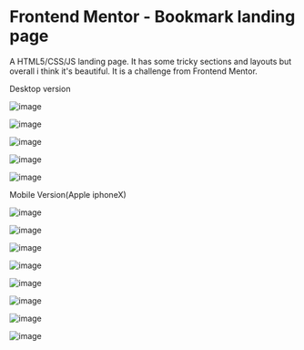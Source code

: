 # Frontend Mentor - Bookmark landing page

A HTML5/CSS/JS landing page. It has some tricky sections and layouts but overall i think it's beautiful. It is a challenge from Frontend Mentor.

Desktop version

![image](https://user-images.githubusercontent.com/15713570/150177004-81e9b06b-b9ad-48db-8470-4cd2487e0234.png)

![image](https://user-images.githubusercontent.com/15713570/150177064-ee6acf77-0fb3-4679-a896-33ee91598c48.png)

![image](https://user-images.githubusercontent.com/15713570/150177089-e102ceb4-5341-4187-9850-ffe8d5d33b75.png)

![image](https://user-images.githubusercontent.com/15713570/150177123-ee621764-a91f-40d4-9d90-c6ed65855286.png)

![image](https://user-images.githubusercontent.com/15713570/150177199-7cbf381c-9543-4a2c-8981-63e90a33d8e4.png)

Mobile Version(Apple iphoneX) 

![image](https://user-images.githubusercontent.com/15713570/150177257-a4c1dd1d-5b5b-4603-ac5b-17bfb7d8daae.png)

![image](https://user-images.githubusercontent.com/15713570/150177285-54994301-6a5d-48a0-813c-fb8acc671cd9.png)

![image](https://user-images.githubusercontent.com/15713570/150177427-0b15585f-1168-4e42-b991-86ba37d5dd88.png)

![image](https://user-images.githubusercontent.com/15713570/150177459-a6d74a7c-3499-47b7-bf4b-38f410e8326c.png)

![image](https://user-images.githubusercontent.com/15713570/150177497-1db106ff-61c7-4aa0-b8d4-f8e89724c7fe.png)

![image](https://user-images.githubusercontent.com/15713570/150177532-8e71c3e4-73f7-46ab-a15c-e77c219de8b0.png)

![image](https://user-images.githubusercontent.com/15713570/150177559-564500c2-cb33-4ca1-a10b-384c02af4b9a.png)

![image](https://user-images.githubusercontent.com/15713570/150177636-a6f88ebb-2a92-4e5b-b671-785c7be32c7c.png)
